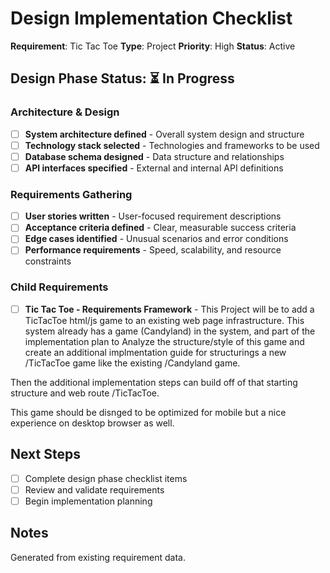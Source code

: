 # Design Implementation Checklist

**Requirement**: Tic Tac Toe
**Type**: Project
**Priority**: High
**Status**: Active

## Design Phase Status: &#x23F3; In Progress

### Architecture & Design
- [ ] **System architecture defined** - Overall system design and structure
- [ ] **Technology stack selected** - Technologies and frameworks to be used
- [ ] **Database schema designed** - Data structure and relationships
- [ ] **API interfaces specified** - External and internal API definitions

### Requirements Gathering
- [ ] **User stories written** - User-focused requirement descriptions
- [ ] **Acceptance criteria defined** - Clear, measurable success criteria
- [ ] **Edge cases identified** - Unusual scenarios and error conditions
- [ ] **Performance requirements** - Speed, scalability, and resource constraints

### Child Requirements
- [ ] **Tic Tac Toe - Requirements Framework** - This Project will be to add a TicTacToe html/js game to an existing web page infrastructure. This system already has a game (Candyland) in the system, and part of the implementation plan to Analyze the structure/style of this game and create an additional implmentation guide for structurings a new /TicTacToe game like the existing /Candyland game.


Then the additional implementation steps can build off of that starting structure and web route /TicTacToe.

This game should be disnged to be optimized for mobile but a nice experience on desktop browser as well.

## Next Steps
- [ ] Complete design phase checklist items
- [ ] Review and validate requirements
- [ ] Begin implementation planning

## Notes
Generated from existing requirement data.